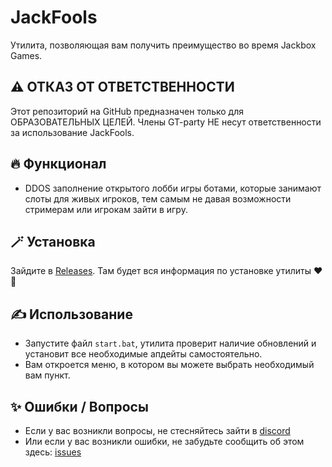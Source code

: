 # JackFools
Утилита, позволяющая вам получить преимущество во время Jackbox Games.

## ⚠️ ОТКАЗ ОТ ОТВЕТСТВЕННОСТИ
Этот репозиторий на GitHub предназначен только для ОБРАЗОВАТЕЛЬНЫХ ЦЕЛЕЙ. Члены GT-party НЕ несут ответственности за использование JackFools. 

## 🔥 Функционал
- DDOS заполнение открытого лобби игры ботами, которые занимают слоты для живых игроков, тем самым не давая возможности стримерам или игрокам зайти в игру.

## 🪄 Установка
Зайдите в [Releases](https://github.com/Geardung/JackFools/releases). Там будет вся информация по установке утилиты ❤️🤪

## ✍️ Использование
- Запустите файл `start.bat`, утилита проверит наличие обновлений и установит все необходимые апдейты самостоятельно.
- Вам откроется меню, в котором вы можете выбрать необходимый вам пункт.

## ✨ Ошибки / Вопросы 
- Если у вас возникли вопросы, не стесняйтесь зайти в [discord](https://discord.gg/vbzYRrM3Tp)
- Или если у вас возникли ошибки, не забудьте сообщить об этом здесь: [issues](https://github.com/GT-party/JackFools/issues/new)
